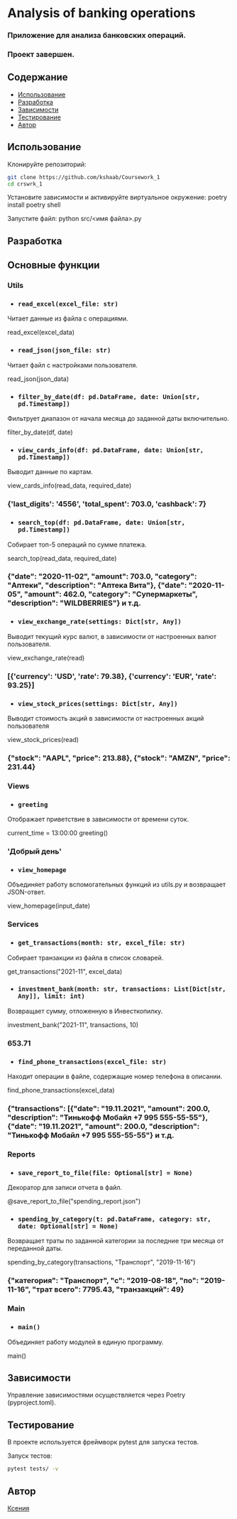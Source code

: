 # Analysis of banking operations

### Приложение для анализа банковских операций. 

### Проект завершен.

## Содержание 

- [Использование](#использование)
- [Разработка](#разработка)
- [Зависимости](#зависимости)
- [Тестирование](#тестирование)
- [Автор](#автор)


## Использование
Клонируйте репозиторий: 
```bash
git clone https://github.com/kshaab/Coursework_1
cd crswrk_1
```
Установите зависимости и активируйте виртуальное окружение: 
poetry install
poetry shell

Запустите файл: 
python src/<имя файла>.py


## Разработка

## Основные функции
### Utils
- ### `read_excel(excel_file: str)` 
Читает данные из файла с операциями.

read_excel(excel_data)

- ### `read_json(json_file: str)` 
Читает файл с настройками пользователя.

read_json(json_data)

- ### `filter_by_date(df: pd.DataFrame, date: Union[str, pd.Timestamp])`
Фильтрует диапазон от начала месяца до заданной даты включительно.

filter_by_date(df, date)

- ### `view_cards_info(df: pd.DataFrame, date: Union[str, pd.Timestamp])`
Выводит данные по картам.

view_cards_info(read_data, required_date)
### {'last_digits': '4556', 'total_spent': 703.0, 'cashback': 7}

- ### `search_top(df: pd.DataFrame, date: Union[str, pd.Timestamp])`
Собирает топ-5 операций по сумме платежа. 

search_top(read_data, required_date)
### {"date": "2020-11-02", "amount": 703.0, "category": "Аптеки", "description": "Аптека Вита"}, {"date": "2020-11-05", "amount": 462.0, "category": "Супермаркеты", "description": "WILDBERRIES"} и т.д.

- ### `view_exchange_rate(settings: Dict[str, Any])`
Выводит текущий курс валют, в зависимости от настроенных валют пользователя.

view_exchange_rate(read)
### [{'currency': 'USD', 'rate': 79.38}, {'currency': 'EUR', 'rate': 93.25}]

- ### `view_stock_prices(settings: Dict[str, Any])`
Выводит стоимость акций в зависимости от настроенных акций пользователя

view_stock_prices(read)
### {"stock": "AAPL", "price": 213.88}, {"stock": "AMZN", "price": 231.44}

### Views
- ### `greeting` 
Отображает приветствие в зависимости от времени суток. 

current_time = 13:00:00 
greeting()
### 'Добрый день'

- ### `view_homepage` 
Объединяет работу вспомогательных функций из utils.py и возвращает JSON-ответ.

view_homepage(input_date)

### Services
- ### `get_transactions(month: str, excel_file: str)` 
Собирает транзакции из файла в список словарей.

get_transactions("2021-11", excel_data)

- ### `investment_bank(month: str, transactions: List[Dict[str, Any]], limit: int)` 
Возвращает сумму, отложенную в Инвесткопилку. 

investment_bank("2021-11", transactions, 10)
### 653.71

- ### `find_phone_transactions(excel_file: str)`
Находит операции в файле, содержащие номер телефона в описании.

find_phone_transactions(excel_data)
### {"transactions": [{"date": "19.11.2021", "amount": 200.0, "description": "Тинькофф Мобайл +7 995 555-55-55"}, {"date": "19.11.2021", "amount": 200.0, "description": "Тинькофф Мобайл +7 995 555-55-55"} и т.д.

### Reports
- ### `save_report_to_file(file: Optional[str] = None)`
Декоратор для записи отчета в файл.

@save_report_to_file("spending_report.json")

- ### `spending_by_category(t: pd.DataFrame, category: str, date: Optional[str] = None)`
Возвращает траты по заданной категории за последние три месяца от переданной даты.

spending_by_category(transactions, "Транспорт", "2019-11-16")
### {"категория": "Транспорт", "с": "2019-08-18", "по": "2019-11-16", "трат всего": 7795.43, "транзакций": 49}

### Main
- ### `main()`
Объединяет работу модулей в единую программу.

main()

## Зависимости
Управление зависимостями осуществляется через Poetry (pyproject.toml).


## Тестирование
В проекте используется фреймворк pytest для запуска тестов.

Запуск тестов:
```bash
pytest tests/ -v
```

## Автор
[Ксения](https://github.com/kshaab)
